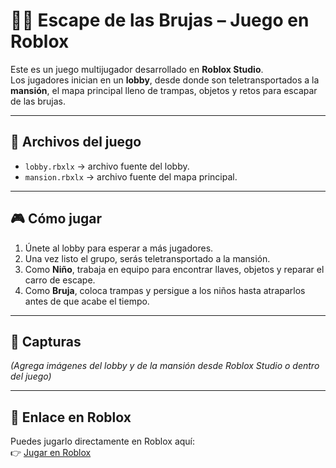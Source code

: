 # 🧙‍♀️ Escape de las Brujas – Juego en Roblox

Este es un juego multijugador desarrollado en **Roblox Studio**.  
Los jugadores inician en un **lobby**, desde donde son teletransportados a la **mansión**, el mapa principal lleno de trampas, objetos y retos para escapar de las brujas.  

---

## 🚀 Archivos del juego
- `lobby.rbxlx` → archivo fuente del lobby.  
- `mansion.rbxlx` → archivo fuente del mapa principal.  

---

## 🎮 Cómo jugar
1. Únete al lobby para esperar a más jugadores.  
2. Una vez listo el grupo, serás teletransportado a la mansión.  
3. Como **Niño**, trabaja en equipo para encontrar llaves, objetos y reparar el carro de escape.  
4. Como **Bruja**, coloca trampas y persigue a los niños hasta atraparlos antes de que acabe el tiempo.  

---

## 📸 Capturas
*(Agrega imágenes del lobby y de la mansión desde Roblox Studio o dentro del juego)*  

---

## 🔗 Enlace en Roblox
Puedes jugarlo directamente en Roblox aquí:  
👉 [Jugar en Roblox](https://www.roblox.com/games/8630118475)  
